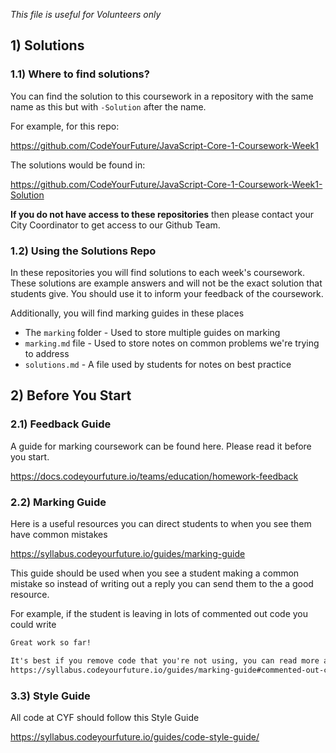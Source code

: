 <!--
Do not edit this file.
Make a change to the template and then pull changes.
https://github.com/CodeYourFuture/CYF-Coursework-Template
-->

_This file is useful for Volunteers only_

## 1) Solutions

### 1.1) Where to find solutions?

You can find the solution to this coursework in a repository with the same name as this but with `-Solution` after the name.

For example, for this repo:

https://github.com/CodeYourFuture/JavaScript-Core-1-Coursework-Week1

The solutions would be found in:

https://github.com/CodeYourFuture/JavaScript-Core-1-Coursework-Week1-Solution

**If you do not have access to these repositories** then please contact your City Coordinator to get access to our Github Team.

### 1.2) Using the Solutions Repo

In these repositories you will find solutions to each week's coursework. These solutions are example answers and will not be the exact solution that students give. You should use it to inform your feedback of the coursework.

Additionally, you will find marking guides in these places

- The `marking` folder - Used to store multiple guides on marking
- `marking.md` file - Used to store notes on common problems we're trying to address
- `solutions.md` - A file used by students for notes on best practice

## 2) Before You Start

### 2.1) Feedback Guide

A guide for marking coursework can be found here. Please read it before you start.

https://docs.codeyourfuture.io/teams/education/homework-feedback

### 2.2) Marking Guide

Here is a useful resources you can direct students to when you see them have common mistakes

https://syllabus.codeyourfuture.io/guides/marking-guide

This guide should be used when you see a student making a common mistake so instead of writing out a reply you can send them to the a good resource.

For example, if the student is leaving in lots of commented out code you could write

```txt
Great work so far!

It's best if you remove code that you're not using, you can read more about this here
https://syllabus.codeyourfuture.io/guides/marking-guide#commented-out-code
```

### 3.3) Style Guide

All code at CYF should follow this Style Guide

https://syllabus.codeyourfuture.io/guides/code-style-guide/
